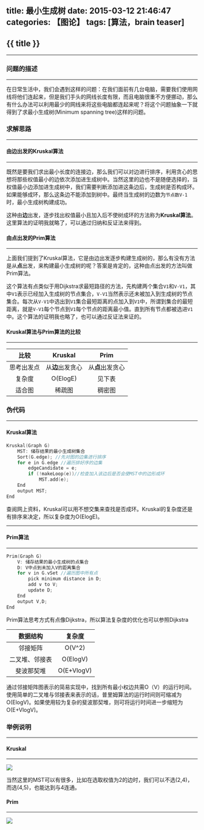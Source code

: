 title: 最小生成树
date: 2015-03-12 21:46:47
categories: 【图论】
tags: [算法，brain teaser]
---
## {{ title }} ##

---

### 问题的描述 ###

---

在日常生活中，我们会遇到这样的问题：在我们面前有几台电脑，需要我们使用网线将他们连起来，但是我们手头的网线长度有限，而且电脑很重不方便挪动，那么有什么办法可以利用最少的网线来将这些电脑都连起来呢？将这个问题抽象一下就得到了求最小生成树(Minimum spanning tree)这样的问题。

### 求解思路 ###

---

#### 由边出发的Kruskal算法 ####

---

既然是要我们求出最小长度的连接边，那么我们可以对边进行排序，利用贪心的思想将那些权值最小的边依次添加进生成树中。当然这里的边也不是随便选择的，当权值最小边添加进生成树中，我们需要判断添加进这条边后，生成树是否构成环。如果能够成环，那么这条边不能添加到树中。最终当生成树的边数为`节点数V-1`时，最小生成树构建成功。

这种由**边**出发，逐步找出权值最小且加入后不使树成环的方法称为**Kruskal算法**。这里算法的证明我就略了，可以通过归纳和反证法来得到。

#### 由点出发的Prim算法 ####

---

上面我们提到了Kruskal算法，它是由边出发逐步构建生成树的，那么有没有方法是从**点**出发，来构建最小生成树的呢？答案是肯定的，这种由点出发的方法叫做Prim算法。

这个算法有点类似于用Dijkstra求最短路径的方法，先构建两个集合`V1`和`V-V1`，其中`V1`表示已经加入生成树的节点集合，`V-V1`当然表示还未被加入到生成树的节点集合。每次从`V-V1`中选出到`V1`集合最短距离的点加入到`V1`中，所谓到集合的最短距离，就是`V-V1`每个节点到`V1`每个节点的距离最小值。直到所有节点都被选进`V1`中。这个算法的证明我也略了，也可以通过反证法来证的。

#### Kruskal算法与Prim算法的比较 ####

---

| 比较| Kruskal   | Prim   |
| :-----: | :-----: | :-----: |
| 思考出发点 | 从**边**出发贪心 | 从**点**出发贪心 |
| 复杂度 | O(ElogE) | 见下表 |
| 适合图 | 稀疏图 | 稠密图  |

### 伪代码 ###

---

#### Kruskal算法 ####

```C++
Kruskal(Graph G)
	MST: 储存结果的最小生成树集合
	Sort(G.edge); //先对图的边集进行排序
	for e in G.edge //遍历排好序的边集
		edgeCandidate = e;
		if (!makeLoop(e))//检查加入该边后是否会使MST中的边形成环
			MST.add(e);
	End
	output MST;
End
```
查阅网上资料，Kruskal可以用不想交集来查找是否成环。Kruskal的复杂度还是有排序来决定，所以复杂度为O(ElogE)。

---

#### Prim算法 ####

---

```C++
Prim(Graph G)
	V: 储存结果的最小生成树的点集合
	D: V中点到未加入V的距离集合
	for v in G.vSet //遍历图中所有点
		pick minimum distance in D;
		add v to V;
		update D;
	End
	output V,D;
End
```

Prim算法思考方式有点像Dijkstra，所以算法复杂度的优化也可以参照Dijkstra

| 数据结构   | 复杂度   |
| :-----: | :-----: |
| 邻接矩阵 | O(V^2) |
| 二叉堆、邻接表 | O(ElogV) |
| 斐波那契堆 | O(E+VlogV)  |

通过邻接矩阵图表示的简易实现中，找到所有最小权边共需O（V）的运行时间。使用简单的二叉堆与邻接表来表示的话，普里姆算法的运行时间则可缩减为O(ElogV)。如果使用较为复杂的斐波那契堆，则可将运行时间进一步缩短为O(E+VlogV)。

### 举例说明 ###

---

#### Kruskal ####

---

<img src="/img/Kruskal.png"  class="img-shadow img-center"/>

当然这里的MST可以有很多，比如在选取权值为2的边时，我们可以不选(2,4)，而选(4,5)，也能达到与4连通。

#### Prim ####

---

<img src="/img/Prim.png"  class="img-shadow img-center"/>